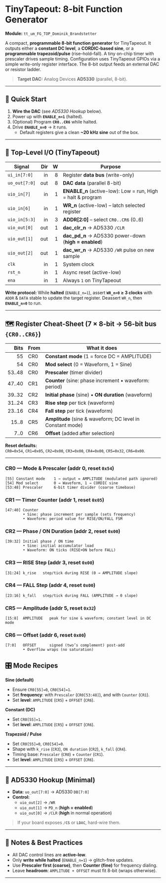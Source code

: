 # TinyTapeout: 8-bit Function Generator  
**Module:** `tt_um_FG_TOP_Dominik_Brandstetter`

A compact, **programmable 8-bit function generator** for TinyTapeout. It outputs either a **constant DC level**, a **CORDIC-based sine**, or a **programmable trapezoid/pulse** (rise–hold–fall). A tiny on-chip timer with prescaler drives sample timing. Configuration uses TinyTapeout GPIOs via a simple write-only register interface. The 8-bit output feeds an external DAC or resistor ladder.

> **Target DAC:** Analog Devices **AD5330** (parallel, 8-bit).

---

## 🚀 Quick Start

1. **Wire the DAC** (see *AD5330 Hookup* below).  
2. Power up with **`ENABLE_n=1`** (halted).  
3. (Optional) Program **`CR0..CR6`** while halted.  
4. Drive **`ENABLE_n=0`** → it runs.  
   - Default registers give a clean **~20 kHz sine** out of the box.

---

## 🧰 Top-Level I/O (TinyTapeout)

| Signal         | Dir | W | Purpose |
|---|---:|---:|---|
| `ui_in[7:0]`   | in  | 8 | Register **data bus** (write-only) |
| `uo_out[7:0]`  | out | 8 | **DAC data** (parallel 8-bit) |
| `uio_in[7]`    | in  | 1 | **ENABLE_n** (active-low): Low = run, High = halt & program |
| `uio_in[6]`    | in  | 1 | **WR_n** (active-low) – latch selected register |
| `uio_in[5:3]`  | in  | 3 | **ADDR[2:0]** – select `CR0..CR6` (0..6) |
| `uio_out[0]`   | out | 1 | **dac_clr_n** → AD5330 `/CLR` |
| `uio_out[1]`   | out | 1 | **dac_pd_n** → AD5330 power-down (**high = enabled**) |
| `uio_out[2]`   | out | 1 | **dac_wr_n** → AD5330 `/WR` pulse on new sample |
| `clk`          | in  | 1 | System clock |
| `rst_n`        | in  | 1 | Async reset (active-low) |
| `ena`          | in  | 1 | Always `1` on TinyTapeout |

**Write protocol:** While **halted** (`ENABLE_n=1`), assert **`WR_n=0` ≥ 3 clocks** with `ADDR` & `DATA` stable to update the target register. Deassert `WR_n`, then **`ENABLE_n=0`** to run.

---

## 🗺️ Register Cheat-Sheet (7 × 8-bit → 56-bit bus `{CR0..CR6}`)

| Bits   | From | What it does |
|---:|---|---|
| 55     | CR0 | **Constant mode** (1 = force DC = AMPLITUDE) |
| 54     | CR0 | **Mod select** (0 = Waveform, 1 = Sine) |
| 53..48 | CR0 | **Prescaler** (timer divider) |
| 47..40 | CR1 | **Counter** (sine: phase increment • waveform: period) |
| 39..32 | CR2 | **Initial phase** (sine) • **ON duration** (waveform) |
| 31..24 | CR3 | **Rise step** per tick (waveform) |
| 23..16 | CR4 | **Fall step** per tick (waveform) |
| 15..8  | CR5 | **Amplitude** (sine & waveform; DC level in Constant mode) |
| 7..0   | CR6 | **Offset** (added after selection) |

**Reset defaults:**  
`CR0=0x54`, `CR1=0x05`, `CR2=0x00`, `CR3=0x00`, `CR4=0x00`, `CR5=0x32`, `CR6=0x00`.

---

### CR0 — Mode & Prescaler (addr 0, reset `0x54`)
```
[55] Constant mode    1 → output = AMPLITUDE (modulated path ignored)
[54] Mod select       0 → Waveform, 1 → CORDIC sine
[53:48] Prescaler     6-bit timer divider (coarse timebase)
```

### CR1 — Timer Counter (addr 1, reset `0x05`)
```
[47:40] Counter
        • Sine: phase increment per sample (sets frequency)
        • Waveform: period value for RISE/ON/FALL FSM
```

### CR2 — Phase / ON Duration (addr 2, reset `0x00`)
```
[39:32] Initial phase / ON time
        • Sine: initial accumulator load
        • Waveform: ON ticks (RISE+ON before FALL)
```

### CR3 — RISE Step (addr 3, reset `0x00`)
```
[31:24] k_rise   step/tick during RISE (0 → AMPLITUDE slope)
```

### CR4 — FALL Step (addr 4, reset `0x00`)
```
[23:16] k_fall   step/tick during FALL (AMPLITUDE → 0 slope)
```

### CR5 — Amplitude (addr 5, reset `0x32`)
```
[15:8]  AMPLITUDE   peak for sine & waveform; constant level in DC mode
```

### CR6 — Offset (addr 6, reset `0x00`)
```
[7:0]   OFFSET      signed (two’s complement) post-add
        • Overflow wraps (no saturation)
```

## 🎛️ Mode Recipes

**Sine (default)**
- Ensure `CR0[55]=0`, `CR0[54]=1`.  
- Set **frequency**: with `Prescaler` (`CR0[53:48]`), and with `Counter` (`CR1`).  
- Set **level**: `AMPLITUDE` (`CR5`) + `OFFSET` (`CR6`).

**Constant (DC)**
- Set `CR0[55]=1`.  
- Set **level**: `AMPLITUDE` (`CR5`) + `OFFSET` (`CR6`).

**Trapezoid / Pulse**
- Set `CR0[55]=0`, `CR0[54]=0`.  
- Shape with `k_rise` (`CR3`), `ON duration` (`CR2`), `k_fall` (`CR4`).  
- Timing base: `Prescaler` (`CR0`) + `Counter` (`CR1`).  
- Set **level**: `AMPLITUDE` (`CR5`) + `OFFSET` (`CR6`).

---

## 🔌 AD5330 Hookup (Minimal)

- **Data:** `uo_out[7:0]` → AD5330 `DB[7:0]`  
- **Control:**  
  - `uio_out[2]` → `/WR`  
  - `uio_out[1]` → `PD_n` (**high = enabled**)  
  - `uio_out[0]` → `/CLR` (**high** in normal operation)

> If your board exposes **`/CS`** or **`LDAC`**, hard-wire them.

---

## 📝 Notes & Best Practices

- All DAC control lines are **active-low**.  
- Only **write while halted** (`ENABLE_n=1`) → glitch-free updates.  
- Use **Prescaler first (coarse)**, then **Counter (fine)** for frequency dialing.  
- Leave **headroom**: `AMPLITUDE + OFFSET` must fit 8-bit (wraps otherwise).

---
